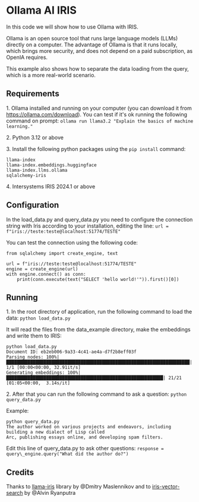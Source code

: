 # Ollama AI IRIS

In this code we will show how to use Ollama with IRIS.

Ollama is an open source tool that runs large language models (LLMs) directly on a computer. The advantage of Ollama is that it runs locally, which brings more security, and does not depend on a paid subscription, as OpenIA requires.

This example also shows how to separate the data loading from the query, which is a more real-world scenario.

## Requirements

1\. Ollama installed and running on your computer (you can download it from https://ollama.com/download). You can test if it's ok running the following command on prompt: `ollama run llama3.2 "Explain the basics of machine learning."`

2\. Python 3.12 or above

3\. Install the following python packages using the `pip install` command:
```
llama-index
llama-index.embeddings.huggingface
llama-index.llms.ollama
sqlalchemy-iris
```

4\. Intersystems IRIS 2024.1 or above

## Configuration

In the load\_data.py and query\_data.py you need to configure the connection string with Iris according to your installation, editing the line: `url = f"iris://teste:teste@localhost:51774/TESTE"`

You can test the connection using the following code:
```
from sqlalchemy import create_engine, text

url = f"iris://teste:teste@localhost:51774/TESTE"
engine = create_engine(url)
with engine.connect() as conn:
    print(conn.execute(text("SELECT 'hello world!'")).first()[0])
```

## Running

1\. In the root directory of application, run the following command to load the data: `python load_data.py`

It will read the files from the data_example directory, make the embeddings and write them to IRIS:
```
python load_data.py
Document ID: eb2eb006-9a33-4c41-ae4a-d7f2b8eff03f
Parsing nodes: 100%|█████████████████████████████████████████████████████████████████████| 1/1 [00:00<00:00, 32.91it/s]
Generating embeddings: 100%|███████████████████████████████████████████████████████████| 21/21 [01:05<00:00,  3.14s/it]
```
2\. After that you can run the following command to ask a question: `python query_data.py`

Example:
```
python query_data.py
The author worked on various projects and endeavors, including building a new dialect of Lisp called
Arc, publishing essays online, and developing spam filters.
```

Edit this line of query_data.py to ask other questions: `response = query\_engine.query("What did the author do?")`

## Credits

Thanks to [llama-iris](https://openexchange.intersystems.com/package/llama-iris) library by @Dmitry Maslennikov and to [iris-vector-search](https://openexchange.intersystems.com/package/iris-vector-search) by @Alvin Ryanputra 

